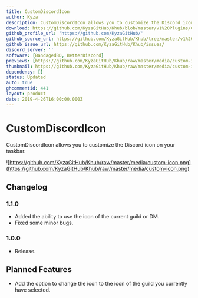 ```yaml
---
title: CustomDiscordIcon
author: Kyza
description: CustomDiscordIcon allows you to customize the Discord icon on your taskbar.
download: https://github.com/KyzaGitHub/Khub/blob/master/v1%20Plugins/CustomDiscordIcon/CustomDiscordIcon.plugin.js
github_profile_url: 'https://github.com/KyzaGitHub/'
github_source_url: https://github.com/KyzaGitHub/Khub/tree/master/v1%20Plugins/CustomDiscordIcon
github_issue_url: https://github.com/KyzaGitHub/Khub/issues/
discord_server: ''
software: [BandagedBD, BetterDiscord]
previews: [https://github.com/KyzaGitHub/Khub/raw/master/media/custom-icon.png]
thumbnail: https://github.com/KyzaGitHub/Khub/raw/master/media/custom-icon.png
dependency: []
status: Updated
auto: true
ghcommentid: 441
layout: product
date: 2019-4-26T16:00:00.000Z
---
```

# CustomDiscordIcon

CustomDiscordIcon allows you to customize the Discord icon on your taskbar.

![https://github.com/KyzaGitHub/Khub/raw/master/media/custom-icon.png](https://github.com/KyzaGitHub/Khub/raw/master/media/custom-icon.png)

## Changelog

### 1.1.0

 * Added the ability to use the icon of the current guild or DM.
 * Fixed some minor bugs.

### 1.0.0

 * Release.

## Planned Features

 * Add the option to change the icon to the icon of the guild you currently have selected.
